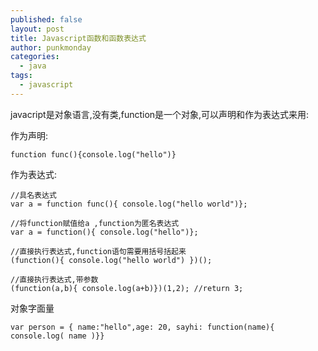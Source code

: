 ```yaml
---
published: false
layout: post
title: Javascript函数和函数表达式
author: punkmonday
categories: 
  - java
tags: 
  - javascript
---
```


javacript是对象语言,没有类,function是一个对象,可以声明和作为表达式来用:

作为声明:

```
function func(){console.log("hello")}
```

作为表达式:

```
//具名表达式
var a = function func(){ console.log("hello world")};

//将function赋值给a ,function为匿名表达式
var a = function(){ console.log("hello")};

//直接执行表达式,function语句需要用括号括起来
(function(){ console.log("hello world") })();

//直接执行表达式,带参数
(function(a,b){ console.log(a+b)})(1,2); //return 3;
```

对象字面量
```
var person = { name:"hello",age: 20, sayhi: function(name){ console.log( name )}}
```


